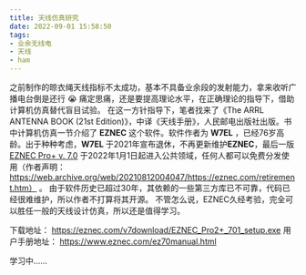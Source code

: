 ```yaml
---
title: 天线仿真研究
date: 2022-09-01 15:58:50
tags:
- 业余无线电
- 天线
- ham
---
```


之前制作的晾衣绳天线指标不太成功，基本不具备业余段的发射能力，拿来收听广播电台倒是还行 😭 痛定思痛，还是要提高理论水平，在正确理论的指导下，借助计算机仿真替代盲目试验。
在这一方针指导下，笔者找来了《The ARRL ANTENNA BOOK (21st Edition)》，中译《天线手册》，人民邮电出版社出版。书中计算机仿真一节介绍了 **EZNEC** 这个软件。软件作者为 **W7EL** ，已经76岁高龄。出于种种考虑，**W7EL** 于2021年宣布退休，不再更新维护**EZNEC**，最后一版 [EZNEC Pro+ v. 7.0](https://www.eznec.com/) 于2022年1月1日起进入公共领域，任何人都可以免费分发使用（作者声明：https://web.archive.org/web/20210812004047/https://eznec.com/retirement.htm） 。 由于软件历史已超过30年，其依赖的一些第三方库已不可靠，代码已经很难维护，所以作者不打算将其开源。
不管怎么说，EZNEC久经考验，完全可以胜任一般的天线设计仿真，所以还是值得学习。

下载地址： https://eznec.com/v7download/EZNEC_Pro2+_701_setup.exe 
用户手册地址： https://www.eznec.com/ez70manual.html 

学习中……